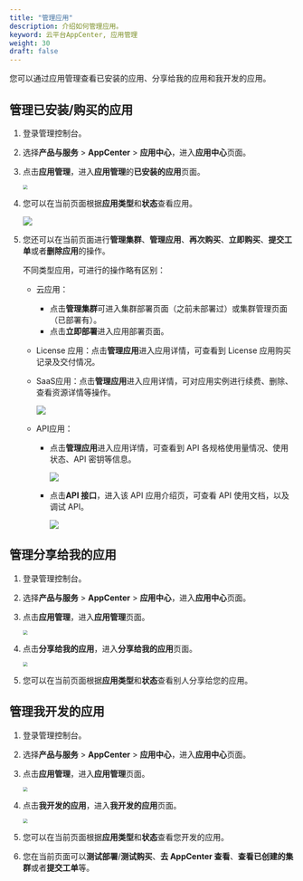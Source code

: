 ```yaml
---
title: "管理应用"
description: 介绍如何管理应用。
keyword: 云平台AppCenter, 应用管理 
weight: 30
draft: false
---
```


您可以通过应用管理查看已安装的应用、分享给我的应用和我开发的应用。

## 管理已安装/购买的应用

1. 登录管理控制台。

2. 选择**产品与服务** > **AppCenter** > **应用中心**，进入**应用中心**页面。

3. 点击**应用管理**，进入**应用管理**的**已安装的应用**页面。

   <img src="../../_images/um_intall_app.png" style="zoom:50%;" />

4. 您可以在当前页面根据**应用类型**和**状态**查看应用。

   <img src="../../_images/mgt_installed_app.png"  />

5. 您还可以在当前页面进行**管理集群**、**管理应用**、**再次购买**、**立即购买**、**提交工单**或者**删除应用**的操作。

   不同类型应用，可进行的操作略有区别：

   - 云应用：

     - 点击**管理集群**可进入集群部署页面（之前未部署过）或集群管理页面（已部署有）。
     - 点击**立即部署**进入应用部署页面。

   - License 应用：点击**管理应用**进入应用详情，可查看到 License 应用购买记录及交付情况。

   - SaaS应用：点击**管理应用**进入应用详情，可对应用实例进行续费、删除、查看资源详情等操作。

     <img src="../../_images/saas_app_mgt.png"  />

   - API应用：

     - 点击**管理应用**进入应用详情，可查看到 API 各规格使用量情况、使用状态、API 密钥等信息。

       <img src="../../_images/api_use_detail.png"  />

     - 点击**API 接口**，进入该  API 应用介绍页，可查看 API 使用文档，以及调试 API。

       <img src="../../_images/api_userguide_and_debug.png"  />

## 管理分享给我的应用

1. 登录管理控制台。

2. 选择**产品与服务** > **AppCenter** > **应用中心**，进入**应用中心**页面。

3. 点击**应用管理**，进入**应用管理**页面。

   <img src="../../_images/um_app_mgmt.png" style="zoom:50%;" />

4. 点击**分享给我的应用**，进入**分享给我的应用**页面。

   <img src="../../_images/um_share_app.png" style="zoom:50%;" />

5. 您可以在当前页面根据**应用类型**和**状态**查看别人分享给您的应用。

## 管理我开发的应用

1. 登录管理控制台。

2. 选择**产品与服务** > **AppCenter** > **应用中心**，进入**应用中心**页面。

3. 点击**应用管理**，进入**应用管理**页面。

   <img src="../../_images/um_app_mgmt.png" style="zoom:50%;" />

4. 点击**我开发的应用**，进入**我开发的应用**页面。

   <img src="../../_images/um_mine_app.png" style="zoom:50%;" />

5. 您可以在当前页面根据**应用类型**和**状态**查看您开发的应用。

6. 您在当前页面可以**测试部署**/**测试购买**、**去 AppCenter 查看**、**查看已创建的集群**或者**提交工单**等。

